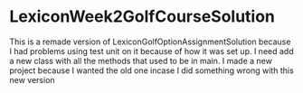 # LexiconWeek2GolfCourseSolution

This is a remade version of LexiconGolfOptionAssignmentSolution because I had problems using test unit on it because of how it was set up.
I need add a new class with all the methods that used to be in main.
I made a new project because I wanted the old one incase I did something wrong with this new version
